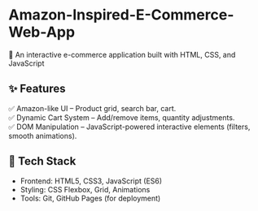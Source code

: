 # Amazon-Inspired-E-Commerce-Web-App

🛒 An interactive e-commerce application built with HTML, CSS, and JavaScript  

## ✨ Features  
✅ Amazon-like UI – Product grid, search bar, cart.  
✅ Dynamic Cart System – Add/remove items, quantity adjustments.  
✅ DOM Manipulation – JavaScript-powered interactive elements (filters, smooth animations).  

## 🚀 Tech Stack  
- Frontend: HTML5, CSS3, JavaScript (ES6)  
- Styling: CSS Flexbox, Grid, Animations  
- Tools: Git, GitHub Pages (for deployment)  

 




